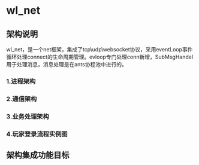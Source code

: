# wl_net

## 架构说明

wl_net，是一个net框架，集成了tcp\udp\websocket协议，采用eventLoop事件循环处理connect的生命周期管理。evloop专门处理conn新增，SubMsgHandel用于处理消息，消息处理是在ants协程池中进行的。
### 1.进程架构

### 2.通信架构

### 3.业务处理架构

### 4.玩家登录流程实例图

## 架构集成功能目标
